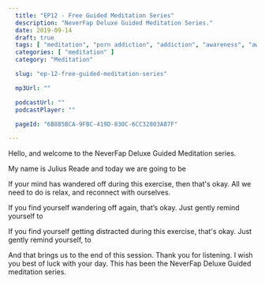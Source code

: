 ```yaml
---
  title: "EP12 - Free Guided Meditation Series"
  description: "NeverFap Deluxe Guided Meditation Series."
  date: 2019-09-14
  draft: true
  tags: [ "meditation", "porn addiction", "addiction", "awareness", "awareness exercises", "perspective", "nofap", "neverfap", "neverfap deluxe" ]
  categories: [ "meditation" ]
  category: "Meditation"

  slug: "ep-12-free-guided-meditation-series"

  mp3Url: ""

  podcastUrl: ""
  podcastPlayer: ""

  pageId: "6B885BCA-9FBC-419D-830C-6CC32803A87F"

---
```


<!-- senses -->

Hello, and welcome to the NeverFap Deluxe Guided Meditation series.

My name is Julius Reade and today we are going to be


If your mind has wandered off during this exercise, then that's okay. All we need to do is relax, and reconnect with ourselves.


If you find yourself wandering off again, that’s okay. Just gently remind yourself to


If you find yourself getting distracted during this exercise, that's okay. Just gently remind yourself, to


And that brings us to the end of this session. Thank you for listening. I wish you best of luck with your day. This has been the NeverFap Deluxe Guided meditation series.
